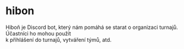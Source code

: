 # hibon

Hiboň je Discord bot, který nám pomáhá se starat o organizaci turnajů. Účastníci ho mohou použít  
k přihlášení do turnajů, vytváření týmů, atd.
